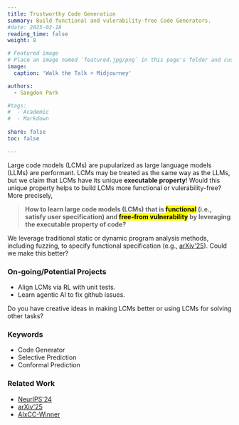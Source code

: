 ```yaml
---
title: Trustworthy Code Generation 
summary: Build functional and vulerability-free Code Generators. 
#date: 2025-02-18
reading_time: false
weight: 8

# Featured image
# Place an image named `featured.jpg/png` in this page's folder and customize its options here.
image:
  caption: 'Walk the Talk + Midjourney'

authors:
  - Sangdon Park

#tags:
#  - Academic
#  - Markdown
  
share: false
toc: false

---
```



Large code models (LCMs) are pupularized as large language models (LLMs) are performant. LCMs may be treated as the same way as the LLMs, but we claim that LCMs have its unique **executable property**! Would this unique property helps to build LCMs more functional or vulerability-free? More precisely, 

> **How to learn large code models (LCMs) that is <mark>functional</mark> (i.e., satisfy user specification) and <mark>free-from vulnerability</mark> by leveraging the executable property of code?**


We leverage traditional static or dynamic program analysis methods, including fuzzing, to specify functional specification (e.g., [arXiv'25](https://arxiv.org/abs/2505.13553)). Could we make this better?  



### On-going/Potential Projects

* Align LCMs via RL with unit tests. 
* Learn agentic AI to fix github issues.

Do you have creative ideas in making LCMs better or using LCMs for solving other tasks?


### Keywords
* Code Generator
* Selective Prediction
* Conformal Prediction 

### Related Work
* [NeurIPS'24](https://arxiv.org/abs/2307.09254)
* [arXiv'25](https://arxiv.org/abs/2505.13553)
* [AIxCC-Winner](https://www.darpa.mil/news/2025/aixcc-results)

